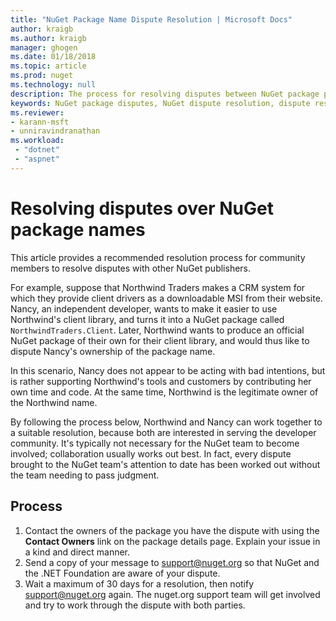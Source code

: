 ```yaml
---
title: "NuGet Package Name Dispute Resolution | Microsoft Docs"
author: kraigb
ms.author: kraigb
manager: ghogen
ms.date: 01/18/2018
ms.topic: article
ms.prod: nuget
ms.technology: null
description: The process for resolving disputes between NuGet package publishers related to branding, trademarks, and other conflict situations.
keywords: NuGet package disputes, NuGet dispute resolution, dispute resolution process
ms.reviewer:
- karann-msft
- unniravindranathan
ms.workload: 
 - "dotnet"
 - "aspnet"
---
```


# Resolving disputes over NuGet package names

This article provides a recommended resolution process for community members to resolve disputes with other NuGet publishers.

For example, suppose that Northwind Traders makes a CRM system for which they provide client drivers as a downloadable MSI from their website. Nancy, an independent developer, wants to make it easier to use Northwind's client library, and turns it into a NuGet package called `NorthwindTraders.Client`. Later, Northwind wants to produce an official NuGet package of their own for their client library, and would thus like to dispute Nancy's ownership of the package name.

In this scenario, Nancy does not appear to be acting with bad intentions, but is rather supporting Northwind's tools and customers by contributing her own time and code. At the same time, Northwind is the legitimate owner of the Northwind name.

By following the process below, Northwind and Nancy can work together to a suitable resolution, because both are interested in serving the developer community. It's typically not necessary for the NuGet team to become involved; collaboration usually works out best. In fact, every dispute brought to the NuGet team's attention to date has been worked out without the team needing to pass judgment.

## Process

1. Contact the owners of the package you have the dispute with using the **Contact Owners** link on the package details page. Explain your issue in a kind and direct manner.
1. Send a copy of your message to [support@nuget.org](mailto:support@nuget.org) so that NuGet and the .NET Foundation are aware of your dispute.
1. Wait a maximum of 30 days for a resolution, then notify [support@nuget.org](mailto:support@nuget.org) again. The nuget.org support team will get involved and try to work through the dispute with both parties.

